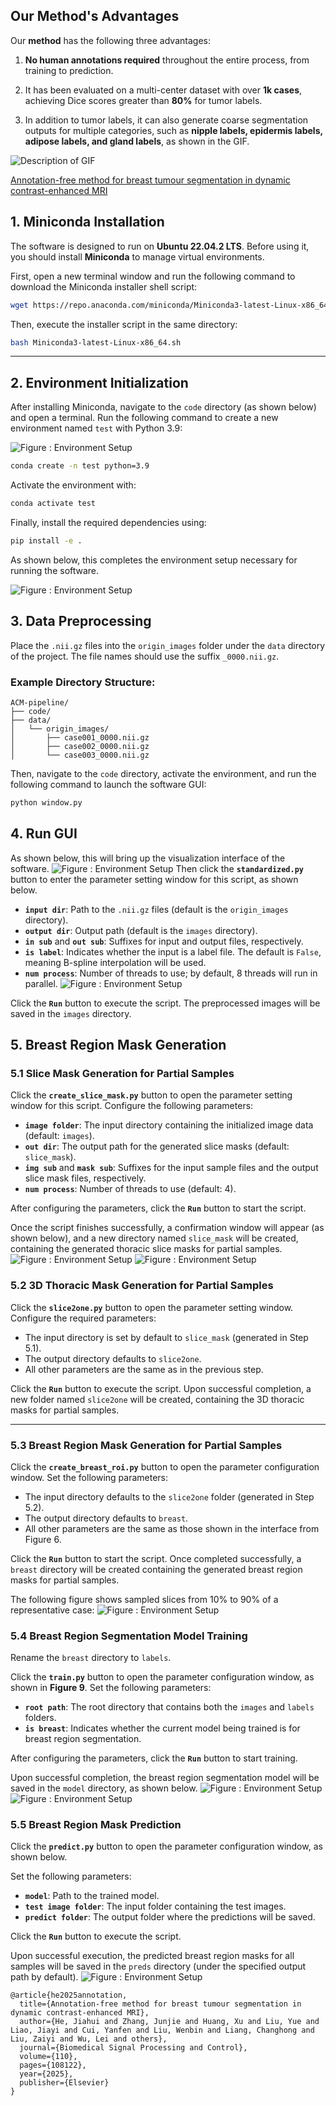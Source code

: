 ## Our Method's Advantages

Our **method** has the following three advantages:

1. **No human annotations required** throughout the entire process, from training to prediction.

2. It has been evaluated on a multi-center dataset with over **1k cases**, achieving Dice scores greater than **80%** for tumor labels.

3. In addition to tumor labels, it can also generate coarse segmentation outputs for multiple categories, such as **nipple labels, epidermis labels, adipose labels, and gland labels**, as shown in the GIF.
   
![Description of GIF](https://github.com/Ho-Garfield/ACM-pipeline/blob/main/multi.gif)

[Annotation-free method for breast tumour segmentation in dynamic contrast-enhanced MRI](https://www.sciencedirect.com/science/article/pii/S1746809425006330)

## 1. Miniconda Installation

The software is designed to run on **Ubuntu 22.04.2 LTS**. Before using it, you should install **Miniconda** to manage virtual environments.

First, open a new terminal window and run the following command to download the Miniconda installer shell script:

```bash
wget https://repo.anaconda.com/miniconda/Miniconda3-latest-Linux-x86_64.sh
```

Then, execute the installer script in the same directory:

```bash
bash Miniconda3-latest-Linux-x86_64.sh
```

---

## 2. Environment Initialization

After installing Miniconda, navigate to the `code` directory (as shown below) and open a terminal. Run the following command to create a new environment named `test` with Python 3.9:

![Figure : Environment Setup](https://github.com/Ho-Garfield/ACM-pipeline/blob/main/1.png)

```bash
conda create -n test python=3.9
```

Activate the environment with:

```bash
conda activate test
```

Finally, install the required dependencies using:

```bash
pip install -e .
```

As shown below, this completes the environment setup necessary for running the software.

![Figure : Environment Setup](https://github.com/Ho-Garfield/ACM-pipeline/blob/main/2.png)


## 3. Data Preprocessing

Place the `.nii.gz` files into the `origin_images` folder under the `data` directory of the project. The file names should use the suffix `_0000.nii.gz`.

### Example Directory Structure:

```
ACM-pipeline/
├── code/
├── data/
│   └── origin_images/
│       ├── case001_0000.nii.gz
│       ├── case002_0000.nii.gz
│       └── case003_0000.nii.gz

```


Then, navigate to the `code` directory, activate the environment, and run the following command to launch the software GUI:

```bash
python window.py
```
## 4. Run GUI

As shown below, this will bring up the visualization interface of the software.
![Figure : Environment Setup](https://github.com/Ho-Garfield/ACM-pipeline/blob/main/3.png)
Then click the **`standardized.py`** button to enter the parameter setting window for this script, as shown below.

- **`input dir`**: Path to the `.nii.gz` files (default is the `origin_images` directory).
- **`output dir`**: Output path (default is the `images` directory).
- **`in sub`** and **`out sub`**: Suffixes for input and output files, respectively.
- **`is label`**: Indicates whether the input is a label file. The default is `False`, meaning B-spline interpolation will be used.
- **`num process`**: Number of threads to use; by default, 8 threads will run in parallel.
![Figure : Environment Setup](https://github.com/Ho-Garfield/ACM-pipeline/blob/main/4.png)

Click the **`Run`** button to execute the script. The preprocessed images will be saved in the `images` directory.
## 5. Breast Region Mask Generation

### 5.1 Slice Mask Generation for Partial Samples

Click the **`create_slice_mask.py`** button to open the parameter setting window for this script. Configure the following parameters:

- **`image folder`**: The input directory containing the initialized image data (default: `images`).
- **`out dir`**: The output path for the generated slice masks (default: `slice_mask`).
- **`img sub`** and **`mask sub`**: Suffixes for the input sample files and the output slice mask files, respectively.
- **`num process`**: Number of threads to use (default: 4).

After configuring the parameters, click the **`Run`** button to start the script.

Once the script finishes successfully, a confirmation window will appear (as shown below), and a new directory named `slice_mask` will be created, containing the generated thoracic slice masks for partial samples.
![Figure : Environment Setup](https://github.com/Ho-Garfield/ACM-pipeline/blob/main/5.png)
![Figure : Environment Setup](https://github.com/Ho-Garfield/ACM-pipeline/blob/main/6.png)
### 5.2 3D Thoracic Mask Generation for Partial Samples

Click the **`slice2one.py`** button to open the parameter setting window. Configure the required parameters:

- The input directory is set by default to `slice_mask` (generated in Step 5.1).
- The output directory defaults to `slice2one`.
- All other parameters are the same as in the previous step.

Click the **`Run`** button to execute the script. Upon successful completion, a new folder named `slice2one` will be created, containing the 3D thoracic masks for partial samples.

---

### 5.3 Breast Region Mask Generation for Partial Samples

Click the **`create_breast_roi.py`** button to open the parameter configuration window. Set the following parameters:

- The input directory defaults to the `slice2one` folder (generated in Step 5.2).
- The output directory defaults to `breast`.
- All other parameters are the same as those shown in the interface from Figure 6.

Click the **`Run`** button to start the script. Once completed successfully, a `breast` directory will be created containing the generated breast region masks for partial samples.

The following figure shows sampled slices from 10% to 90% of a representative case:
![Figure : Environment Setup](https://github.com/Ho-Garfield/ACM-pipeline/blob/main/7.png)
### 5.4 Breast Region Segmentation Model Training

Rename the `breast` directory to `labels`.

Click the **`train.py`** button to open the parameter configuration window, as shown in **Figure 9**. Set the following parameters:

- **`root path`**: The root directory that contains both the `images` and `labels` folders.
- **`is breast`**: Indicates whether the current model being trained is for breast region segmentation.

After configuring the parameters, click the **`Run`** button to start training.

Upon successful completion, the breast region segmentation model will be saved in the `model` directory, as shown below.
![Figure : Environment Setup](https://github.com/Ho-Garfield/ACM-pipeline/blob/main/8.png)
![Figure : Environment Setup](https://github.com/Ho-Garfield/ACM-pipeline/blob/main/9.png)
### 5.5 Breast Region Mask Prediction

Click the **`predict.py`** button to open the parameter configuration window, as shown below.

Set the following parameters:

- **`model`**: Path to the trained model.
- **`test image folder`**: The input folder containing the test images.
- **`predict folder`**: The output folder where the predictions will be saved.

Click the **`Run`** button to execute the script.

Upon successful execution, the predicted breast region masks for all samples will be saved in the `preds` directory (under the specified output path by default).
![Figure : Environment Setup](https://github.com/Ho-Garfield/ACM-pipeline/blob/main/10.png)


```
@article{he2025annotation,
  title={Annotation-free method for breast tumour segmentation in dynamic contrast-enhanced MRI},
  author={He, Jiahui and Zhang, Junjie and Huang, Xu and Liu, Yue and Liao, Jiayi and Cui, Yanfen and Liu, Wenbin and Liang, Changhong and Liu, Zaiyi and Wu, Lei and others},
  journal={Biomedical Signal Processing and Control},
  volume={110},
  pages={108122},
  year={2025},
  publisher={Elsevier}
}
```



